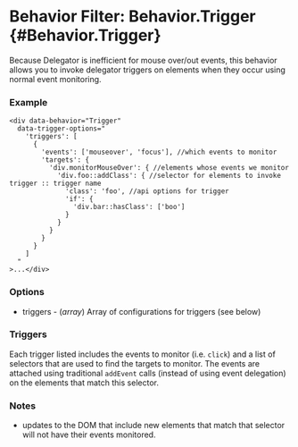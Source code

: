 Behavior Filter: Behavior.Trigger {#Behavior.Trigger}
====================================

Because Delegator is inefficient for mouse over/out events, this behavior
allows you to invoke delegator triggers on elements when they occur using
normal event monitoring.


### Example

    <div data-behavior="Trigger"
      data-trigger-options="
        'triggers': [
          {
            'events': ['mouseover', 'focus'], //which events to monitor
            'targets': {
              'div.monitorMouseOver': { //elements whose events we monitor
                'div.foo::addClass': { //selector for elements to invoke trigger :: trigger name
                  'class': 'foo', //api options for trigger
                  'if': {
                    'div.bar::hasClass': ['boo']
                  }
                }
              }
            }
          }
        ]
      "
    >...</div>


### Options

* triggers - (*array*) Array of configurations for triggers (see below)

### Triggers

Each trigger listed includes the events to monitor (i.e. `click`) and a list of selectors that are
used to find the targets to monitor. The events are attached using traditional `addEvent` calls (instead
of using event delegation) on the elements that match this selector.


### Notes

* updates to the DOM that include new elements that match that selector will not have their events monitored.

